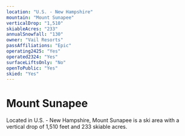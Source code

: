 ```yaml
---
location: "U.S. - New Hampshire"
mountain: "Mount Sunapee"
verticalDrop: "1,510"
skiableAcres: "233"
annualSnowfall: "130"
owner: "Vail Resorts"
passAffiliations: "Epic"
operating2425: "Yes"
operated2324: "Yes"
surfaceLiftsOnly: "No"
openToPublic: "Yes"
skied: "Yes"
---
```


# Mount Sunapee

Located in U.S. - New Hampshire, Mount Sunapee is a ski area with a vertical drop of 1,510 feet and 233 skiable acres.